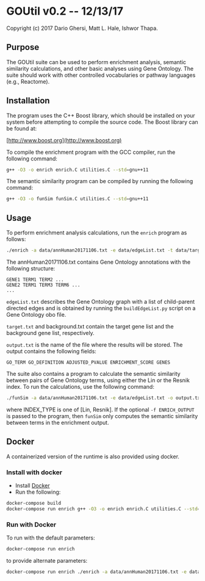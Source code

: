 # GOUtil v0.2 -- 12/13/17
Copyright (c) 2017  Dario Ghersi, Matt L. Hale, Ishwor Thapa.

## Purpose

The GOUtil suite can be used to perform enrichment analysis,
semantic similarity calculations, and other basic analyses using
Gene Ontology. The suite should work with other controlled
vocabularies or pathway languages (e.g., Reactome).

## Installation

The program uses the C++ Boost library, which should be installed
on your system before attempting to compile the source code.
The Boost library can be found at:

[http://www.boost.org](http://www.boost.org)

To compile the enrichment program with the GCC compiler,
run the following command:

```bash
g++ -O3 -o enrich enrich.C utilities.C --std=gnu++11
```

The semantic similarity program can be compiled by running
the following command:

```bash
g++ -O3 -o funSim funSim.C utilities.C --std=gnu++11
```


## Usage
To perform enrichment analysis calculations, run the `enrich` program as follows:

```bash
./enrich -a data/annHuman20171106.txt -e data/edgeList.txt -t data/target.txt -b data/background.txt -o output.txt
```

The annHuman20171106.txt contains Gene Ontology annotations
with the following structure:

```text
GENE1 TERM1 TERM2 ...
GENE2 TERM1 TERM3 TERM6 ...
...
```
`edgeList.txt` describes the Gene Ontology graph with a list of
child-parent directed edges and is obtained by running the
`buildEdgeList.py` script on a Gene Ontology obo file.

`target.txt` and background.txt contain the target gene list and
the background gene list, respectively.

`output.txt` is the name of the file where the results will be stored.
The output contains the following fields:

```text
GO_TERM GO_DEFINITION ADJUSTED_PVALUE ENRICHMENT_SCORE GENES
```

The suite also contains a program to calculate the semantic similarity between
pairs of Gene Ontology terms, using either the Lin or the Resnik index.
To run the calculations, use the following command:

```bash
./funSim -a data/annHuman20171106.txt -e data/edgeList.txt -o output.txt -t INDEX_TYPE
```

where INDEX_TYPE is one of [Lin, Resnik]. If the optional `-f ENRICH_OUTPUT` is passed
to the program, then `funSim` only computes the semantic similarity between terms in the
enrichment output.



## Docker
A containerized version of the runtime is also provided using docker.

### Install with docker
- Install [Docker](https://www.docker.com/get-docker)
- Run the following:

```bash
docker-compose build
docker-compose run enrich g++ -O3 -o enrich enrich.C utilities.C --std=gnu++11
```

### Run with Docker
To run with the default parameters:

```bash
docker-compose run enrich
```

to provide alternate parameters:
```bash
docker-compose run enrich ./enrich -a data/annHuman20171106.txt -e data/edgeList.txt -t data/target.txt -b data/background.txt -o output.txt
```
